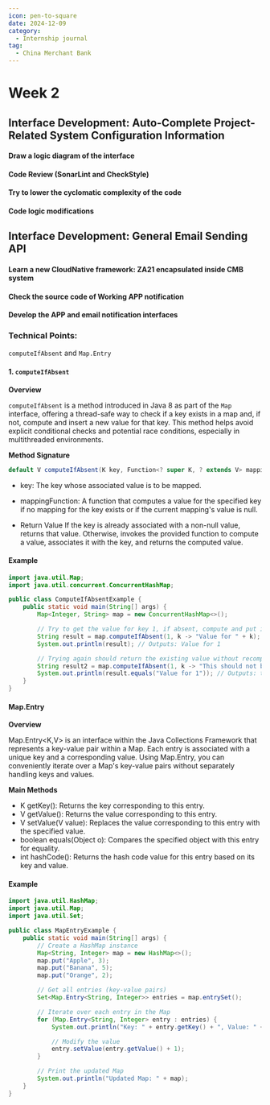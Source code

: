 ```yaml
---
icon: pen-to-square
date: 2024-12-09
category:
  - Internship journal
tag:
  - China Merchant Bank
---
```


# Week 2

## Interface Development: Auto-Complete Project-Related System Configuration Information

#### Draw a logic diagram of the interface
#### Code Review (SonarLint and CheckStyle)
#### Try to lower the cyclomatic complexity of the code
#### Code logic modifications

## Interface Development: General Email Sending API
#### Learn a new CloudNative framework: ZA21 encapsulated inside CMB system
#### Check the source code of Working APP notification
#### Develop the APP and email notification interfaces

### Technical Points: 

`computeIfAbsent` and `Map.Entry`

#### 1. `computeIfAbsent`

**Overview**

`computeIfAbsent` is a method introduced in Java 8 as part of the `Map` interface, offering a thread-safe way to check if a key exists in a map and, if not, compute and insert a new value for that key. This method helps avoid explicit conditional checks and potential race conditions, especially in multithreaded environments.

**Method Signature**

```java
default V computeIfAbsent(K key, Function<? super K, ? extends V> mappingFunction)
```
- key: The key whose associated value is to be mapped.
- mappingFunction: A function that computes a value for the specified key if no mapping for the key exists or if the current mapping's value is null.

- Return Value
If the key is already associated with a non-null value, returns that value.
Otherwise, invokes the provided function to compute a value, associates it with the key, and returns the computed value.

#### Example
```java
import java.util.Map;
import java.util.concurrent.ConcurrentHashMap;

public class ComputeIfAbsentExample {
    public static void main(String[] args) {
        Map<Integer, String> map = new ConcurrentHashMap<>();

        // Try to get the value for key 1, if absent, compute and put it
        String result = map.computeIfAbsent(1, k -> "Value for " + k);
        System.out.println(result); // Outputs: Value for 1

        // Trying again should return the existing value without recomputing
        String result2 = map.computeIfAbsent(1, k -> "This should not be called");
        System.out.println(result.equals("Value for 1")); // Outputs: true
    }
}
```

#### Map.Entry

**Overview**

Map.Entry<K,V> is an interface within the Java Collections Framework that represents a key-value pair within a Map. Each entry is associated with a unique key and a corresponding value. Using Map.Entry, you can conveniently iterate over a Map's key-value pairs without separately handling keys and values.

**Main Methods**

- K getKey(): Returns the key corresponding to this entry.
- V getValue(): Returns the value corresponding to this entry.
- V setValue(V value): Replaces the value corresponding to this entry with the specified value.
- boolean equals(Object o): Compares the specified object with this entry for equality.
- int hashCode(): Returns the hash code value for this entry based on its key and value.


#### Example
```java 
import java.util.HashMap;
import java.util.Map;
import java.util.Set;

public class MapEntryExample {
    public static void main(String[] args) {
        // Create a HashMap instance
        Map<String, Integer> map = new HashMap<>();
        map.put("Apple", 3);
        map.put("Banana", 5);
        map.put("Orange", 2);

        // Get all entries (key-value pairs)
        Set<Map.Entry<String, Integer>> entries = map.entrySet();

        // Iterate over each entry in the Map
        for (Map.Entry<String, Integer> entry : entries) {
            System.out.println("Key: " + entry.getKey() + ", Value: " + entry.getValue());

            // Modify the value
            entry.setValue(entry.getValue() + 1);
        }

        // Print the updated Map
        System.out.println("Updated Map: " + map);
    }
}
```



